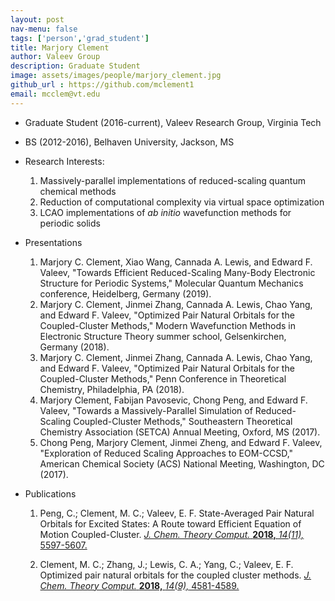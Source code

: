 ```yaml
---
layout: post 
nav-menu: false 
tags: ['person','grad_student']
title: Marjory Clement 
author: Valeev Group 
description: Graduate Student 
image: assets/images/people/marjory_clement.jpg
github_url : https://github.com/mclement1
email: mcclem@vt.edu
---
```

- Graduate Student (2016-current), Valeev Research Group, Virginia Tech
- BS (2012-2016), Belhaven University, Jackson, MS

- Research Interests:
  1. Massively-parallel implementations of reduced-scaling quantum chemical methods
  2. Reduction of computational complexity via virtual space optimization
  3. LCAO implementations of *ab initio* wavefunction methods for periodic solids

- Presentations
  1. Marjory C. Clement, Xiao Wang, Cannada A. Lewis, and Edward F. Valeev,
     "Towards Efficient Reduced-Scaling Many-Body Electronic Structure for
     Periodic Systems," Molecular Quantum Mechanics conference, Heidelberg, Germany (2019).
  2. Marjory C. Clement, Jinmei Zhang, Cannada A. Lewis, Chao Yang, and Edward
     F. Valeev, "Optimized Pair Natural Orbitals for the Coupled-Cluster
     Methods," Modern Wavefunction Methods in Electronic Structure Theory summer school,
     Gelsenkirchen, Germany (2018).
  3. Marjory C. Clement, Jinmei Zhang, Cannada A. Lewis, Chao Yang, and Edward
     F. Valeev, "Optimized Pair Natural Orbitals for the Coupled-Cluster
     Methods," Penn Conference in Theoretical Chemistry, Philadelphia, PA
     (2018).
  4. Marjory Clement, Fabijan Pavosevic, Chong Peng, and Edward F. Valeev,
     "Towards a Massively-Parallel Simulation of Reduced-Scaling
     Coupled-Cluster Methods," Southeastern Theoretical Chemistry
     Association (SETCA) Annual Meeting, Oxford, MS (2017).
  5. Chong Peng, Marjory Clement, Jinmei Zheng, and Edward F. Valeev,
     "Exploration of Reduced Scaling Approaches to EOM-CCSD," American
     Chemical Society (ACS) National Meeting, Washington, DC (2017).

- Publications
  1. Peng, C.; Clement, M. C.; Valeev, E. F.
  State-Averaged Pair Natural Orbitals for Excited States:
  A Route toward Efficient Equation of Motion Coupled-Cluster.
  [*J. Chem. Theory Comput.* **2018,** *14(11),* 5597-5607.](https://pubs.acs.org/doi/full/10.1021/acs.jctc.8b00171)
  
  2. Clement, M. C.; Zhang, J.; Lewis, C. A.; Yang, C.; Valeev, E. F.
  Optimized pair natural orbitals for the coupled cluster methods.
  [*J. Chem. Theory Comput.* **2018,** *14(9),* 4581-4589.](https://pubs.acs.org/doi/10.1021/acs.jctc.8b00294)

